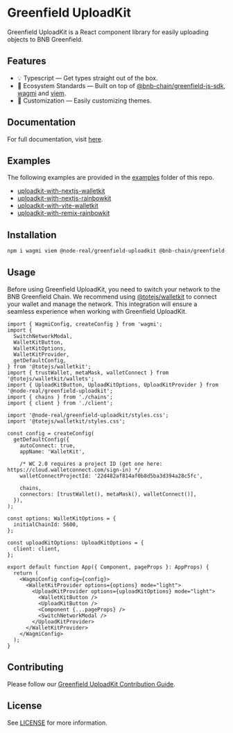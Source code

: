 # Greenfield UploadKit

Greenfield UploadKit is a React component library for easily uploading objects to BNB Greenfield.

## Features

- 💡 Typescript — Get types straight out of the box.
- 🌱 Ecosystem Standards — Built on top of [@bnb-chain/greenfield-js-sdk](https://github.com/bnb-chain/greenfield-js-sdk/tree/main/packages/js-sdk), [wagmi](https://wagmi.sh/) and [viem](https://viem.sh/).
- 🎨 Customization — Easily customizing themes.

## Documentation

For full documentation, visit [here](https://node-real.github.io/greenfield-toolkit).

## Examples

The following examples are provided in the [examples](./examples/) folder of this repo.

- [uploadkit-with-nextjs-walletkit](../../examples/uploadkit-with-nextjs-walletkit/)
- [uploadkit-with-nextjs-rainbowkit](../../examples/uploadkit-with-nextjs-rainbowkit/)
- [uploadkit-with-vite-walletkit](../../examples/uploadkit-with-vite-walletkit/)
- [uploadkit-with-remix-rainbowkit](../../examples/uploadkit-with-remix-rainbowkit/)


## Installation

```bash
npm i wagmi viem @node-real/greenfield-uploadkit @bnb-chain/greenfield-js-sdk @bnb-chain/greenfield-cosmos-types @bnb-chain/reed-solomon
```

## Usage
Before using Greenfield UploadKit, you need to switch your network to the BNB Greenfield Chain. We recommend using [@totejs/walletkit](https://github.com/node-real/walletkit) to connect your wallet and manage the network. This integration will ensure a seamless experience when working with Greenfield UploadKit.

```tsx
import { WagmiConfig, createConfig } from 'wagmi';
import {
  SwitchNetworkModal,
  WalletKitButton,
  WalletKitOptions,
  WalletKitProvider,
  getDefaultConfig,
} from '@totejs/walletkit';
import { trustWallet, metaMask, walletConnect } from '@totejs/walletkit/wallets';
import { UploadKitButton, UploadKitOptions, UploadKitProvider } from '@node-real/greenfield-uploadkit';
import { chains } from './chains';
import { client } from './client';

import '@node-real/greenfield-uploadkit/styles.css';
import '@totejs/walletkit/styles.css';

const config = createConfig(
  getDefaultConfig({
    autoConnect: true,
    appName: 'WalletKit',

    /* WC 2.0 requires a project ID (get one here: https://cloud.walletconnect.com/sign-in) */
    walletConnectProjectId: '22d482af814af0b8d5ba3d394a28c5fc',

    chains,
    connectors: [trustWallet(), metaMask(), walletConnect()],
  }),
);

const options: WalletKitOptions = {
  initialChainId: 5600,
};

const uploadKitOptions: UploadKitOptions = {
  client: client,
};

export default function App({ Component, pageProps }: AppProps) {
  return (
    <WagmiConfig config={config}>
      <WalletKitProvider options={options} mode="light">
        <UploadKitProvider options={uploadKitOptions} mode="light">
          <WalletKitButton />
          <UploadKitButton />
          <Component {...pageProps} />
          <SwitchNetworkModal />
        </UploadKitProvider>
      </WalletKitProvider>
    </WagmiConfig>
  );
}
```

## Contributing

Please follow our [Greenfield UploadKit Contribution Guide](./CONTRIBUTING.md).

## License

See [LICENSE](./LICENSE) for more information.
